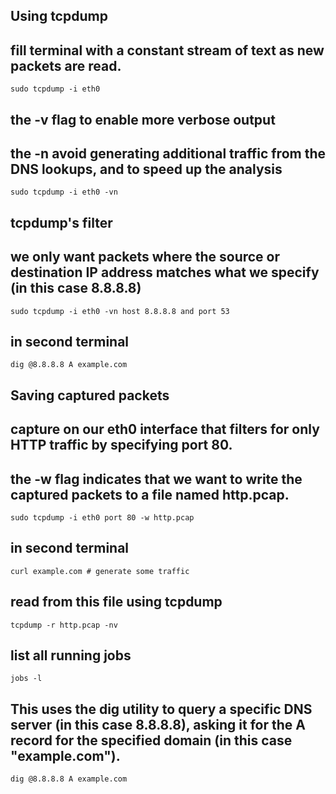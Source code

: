 ## Using tcpdump
## fill terminal with a constant stream of text as new packets are read.

```shell
sudo tcpdump -i eth0
```

## the -v flag to enable more verbose output
## the -n avoid generating additional traffic from the DNS lookups, and to speed up the analysis

```shell
sudo tcpdump -i eth0 -vn
```

## tcpdump's filter
## we only want packets where the source or destination IP address matches what we specify (in this case 8.8.8.8)

```shell
sudo tcpdump -i eth0 -vn host 8.8.8.8 and port 53
```

## in second terminal

```shell
dig @8.8.8.8 A example.com
```

## Saving captured packets
## capture on our eth0 interface that filters for only HTTP traffic by specifying port 80. 
## the -w flag indicates that we want to write the captured packets to a file named http.pcap.

```shell
sudo tcpdump -i eth0 port 80 -w http.pcap
```

## in second terminal

```shell
curl example.com # generate some traffic
```

## read from this file using tcpdump 

```shell
tcpdump -r http.pcap -nv
```

## list all running jobs

```shell
jobs -l
```

## This uses the dig utility to query a specific DNS server (in this case 8.8.8.8), asking it for the A record for the specified domain (in this case "example.com").

```shell
dig @8.8.8.8 A example.com
```

